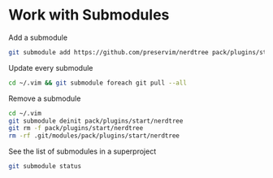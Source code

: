# Work with Submodules

Add a submodule

```bash
git submodule add https://github.com/preservim/nerdtree pack/plugins/start/nerdtree
```

Update every submodule

```bash
cd ~/.vim && git submodule foreach git pull --all
```

Remove a submodule

```bash
cd ~/.vim
git submodule deinit pack/plugins/start/nerdtree
git rm -f pack/plugins/start/nerdtree
rm -rf .git/modules/pack/plugins/start/nerdtree
```

See the list of submodules in a superproject

```bash
git submodule status
```
